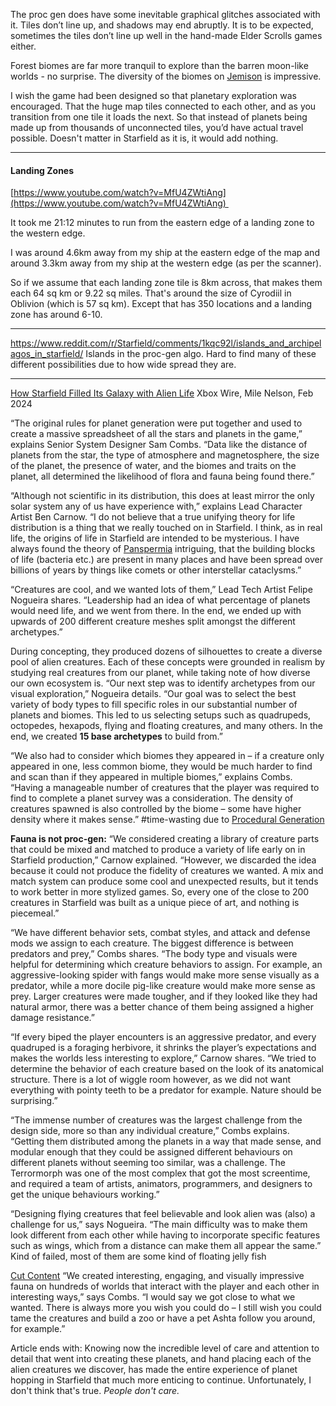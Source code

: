 
The proc gen does have some inevitable graphical glitches associated with it. Tiles don’t line up, and shadows may end abruptly. It is to be expected, sometimes the tiles don’t line up well in the hand-made Elder Scrolls games either.

Forest biomes are far more tranquil to explore than the barren moon-like worlds - no surprise. The diversity of the biomes on [Jemison](New%20Atlantis.md) is impressive.

I wish the game had been designed so that planetary exploration was encouraged. That the huge map tiles connected to each other, and as you transition from one tile it loads the next. So that instead of planets being made up from thousands of unconnected tiles, you’d have actual travel possible.
	Doesn't matter in Starfield as it is, it would add nothing.


---
#### Landing Zones
[https://www.youtube.com/watch?v=MfU4ZWtiAng](https://www.youtube.com/watch?v=MfU4ZWtiAng) 

It took me 21:12 minutes to run from the eastern edge of a landing zone to the western edge.

I was around 4.6km away from my ship at the eastern edge of the map and around 3.3km away from my ship at the western edge (as per the scanner).

So if we assume that each landing zone tile is 8km across, that makes them each 64 sq km or 9.22 sq miles. That's around the size of Cyrodiil in Oblivion (which is 57 sq km). Except that has 350 locations and a landing zone has around 6-10.

---

https://www.reddit.com/r/Starfield/comments/1kqc92l/islands_and_archipelagos_in_starfield/
Islands in the proc-gen algo. Hard to find many of these different possibilities due to how wide spread they are.

---
[How Starfield Filled Its Galaxy with Alien Life](https://news.xbox.com/en-us/2024/02/28/how-starfield-filled-its-galaxy-with-alien-life/)
Xbox Wire, Mile Nelson, Feb 2024

“The original rules for planet generation were put together and used to create a massive spreadsheet of all the stars and planets in the game,” explains Senior System Designer Sam Combs. “Data like the distance of planets from the star, the type of atmosphere and magnetosphere, the size of the planet, the presence of water, and the biomes and traits on the planet, all determined the likelihood of flora and fauna being found there.”

“Although not scientific in its distribution, this does at least mirror the only solar system any of us have experience with,” explains Lead Character Artist Ben Carnow.
“I do not believe that a true unifying theory for life distribution is a thing that we really touched on in Starfield. I think, as in real life, the origins of life in Starfield are intended to be mysterious. I have always found the theory of [Panspermia](Panspermia.md) intriguing, that the building blocks of life (bacteria etc.) are present in many places and have been spread over billions of years by things like comets or other interstellar cataclysms.”

“Creatures are cool, and we wanted lots of them,” Lead Tech Artist Felipe Nogueira shares. “Leadership had an idea of what percentage of planets would need life, and we went from there. In the end, we ended up with upwards of 200 different creature meshes split amongst the different archetypes.”

During concepting, they produced dozens of silhouettes to create a diverse pool of alien creatures. Each of these concepts were grounded in realism by studying real creatures from our planet, while taking note of how diverse our own ecosystem is.
“Our next step was to identify archetypes from our visual exploration,” Nogueira details. “Our goal was to select the best variety of body types to fill specific roles in our substantial number of planets and biomes. This led to us selecting setups such as quadrupeds, octopedes, hexapods, flying and floating creatures, and many others. In the end, we created **15 base archetypes** to build from.”

“We also had to consider which biomes they appeared in – if a creature only appeared in one, less common biome, they would be much harder to find and scan than if they appeared in multiple biomes,” explains Combs. “Having a manageable number of creatures that the player was required to find to complete a planet survey was a consideration. The density of creatures spawned is also controlled by the biome – some have higher density where it makes sense.”
	#time-wasting due to [Procedural Generation](Procedural%20Generation.md)


**Fauna is not proc-gen:**
“We considered creating a library of creature parts that could be mixed and matched to produce a variety of life early on in Starfield production,” Carnow explained. “However, we discarded the idea because it could not produce the fidelity of creatures we wanted. A mix and match system can produce some cool and unexpected results, but it tends to work better in more stylized games. So, every one of the close to 200 creatures in Starfield was built as a unique piece of art, and nothing is piecemeal.”

“We have different behavior sets, combat styles, and attack and defense mods we assign to each creature. The biggest difference is between predators and prey,” Combs shares. “The body type and visuals were helpful for determining which creature behaviors to assign. For example, an aggressive-looking spider with fangs would make more sense visually as a predator, while a more docile pig-like creature would make more sense as prey. Larger creatures were made tougher, and if they looked like they had natural armor, there was a better chance of them being assigned a higher damage resistance.”

“If every biped the player encounters is an aggressive predator, and every quadruped is a foraging herbivore, it shrinks the player’s expectations and makes the worlds less interesting to explore,” Carnow shares. “We tried to determine the behavior of each creature based on the look of its anatomical structure. There is a lot of wiggle room however, as we did not want everything with pointy teeth to be a predator for example. Nature should be surprising.”

“The immense number of creatures was the largest challenge from the design side, more so than any individual creature,” Combs explains. “Getting them distributed among the planets in a way that made sense, and modular enough that they could be assigned different behaviours on different planets without seeming too similar, was a challenge. The Terrormorph was one of the most complex that got the most screentime, and required a team of artists, animators, programmers, and designers to get the unique behaviours working.”

“Designing flying creatures that feel believable and look alien was (also) a challenge for us,” says Nogueira. “The main difficulty was to make them look different from each other while having to incorporate specific features such as wings, which from a distance can make them all appear the same.”
	Kind of failed, most of them are some kind of floating jelly fish

[Cut Content](Cut%20Content.md)
“We created interesting, engaging, and visually impressive fauna on hundreds of worlds that interact with the player and each other in interesting ways,” says Combs. “I would say we got close to what we wanted. There is always more you wish you could do – I still wish you could tame the creatures and build a zoo or have a pet Ashta follow you around, for example.”

Article ends with:
Knowing now the incredible level of care and attention to detail that went into creating these planets, and hand placing each of the alien creatures we discover, has made the entire experience of planet hopping in Starfield that much more enticing to continue.
	Unfortunately, I don't think that's true. *People don't care.*